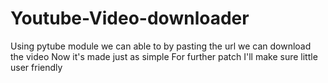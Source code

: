 # Youtube-Video-downloader
Using pytube module we can able to by pasting the url we can download the video
Now it's made just as simple 
For further patch I'll make sure little user friendly
